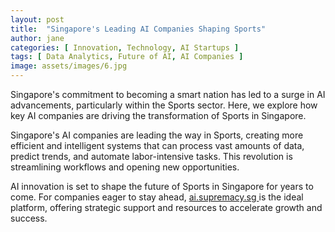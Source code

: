 ```yaml
---
layout: post
title:  "Singapore's Leading AI Companies Shaping Sports"
author: jane
categories: [ Innovation, Technology, AI Startups ]
tags: [ Data Analytics, Future of AI, AI Companies ]
image: assets/images/6.jpg
---
```


Singapore's commitment to becoming a smart nation has led to a surge in AI advancements, particularly within the Sports sector. Here, we explore how key AI companies are driving the transformation of Sports in Singapore.

Singapore's AI companies are leading the way in Sports, creating more efficient and intelligent systems that can process vast amounts of data, predict trends, and automate labor-intensive tasks. This revolution is streamlining workflows and opening new opportunities.

AI innovation is set to shape the future of Sports in Singapore for years to come. For companies eager to stay ahead, <a href="https://ai.supremacy.sg" target="_blank"> ai.supremacy.sg </a> is the ideal platform, offering strategic support and resources to accelerate growth and success.
